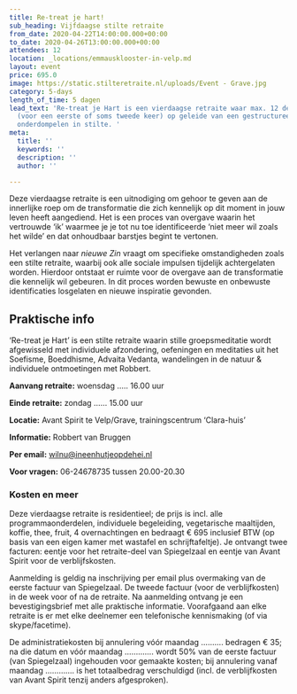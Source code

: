```yaml
---
title: Re-treat je hart!
sub_heading: Vijfdaagse stilte retraite
from_date: 2020-04-22T14:00:00.000+00:00
to_date: 2020-04-26T13:00:00.000+00:00
attendees: 12
location: _locations/emmausklooster-in-velp.md
layout: event
price: 695.0
image: https://static.stilteretraite.nl/uploads/Event - Grave.jpg
category: 5-days
length_of_time: 5 dagen
lead_text: 'Re-treat je Hart is een vierdaagse retraite waar max. 12 deelnemers zich
  (voor een eerste of soms tweede keer) op geleide van een gestructureerd dagprogramma
  onderdompelen in stilte. '
meta:
  title: ''
  keywords: ''
  description: ''
  author: ''

---
```

Deze vierdaagse retraite is een uitnodiging om gehoor te geven aan de innerlijke roep om de transformatie die zich kennelijk op dit moment in jouw leven heeft aangediend. Het is een proces van overgave waarin het vertrouwde ‘ik’ waarmee je je tot nu toe identifi­ceerde ‘niet meer wil zoals het wilde’ en dat onhoudbaar barstjes begint te vertonen.

Het verlangen naar _nieuwe Zin_ vraagt om specifieke omstandigheden zoals een stilte retraite, waarbij ook alle sociale impulsen tijdelijk achtergelaten worden. Hierdoor ontstaat er ruimte voor de overgave aan de transformatie die kennelijk wil gebeuren. In dit proces worden bewuste en onbewuste identificaties losgelaten en nieuwe inspiratie gevonden.

## Praktische info

‘Re-treat je Hart’ is een stilte retraite waarin stille groepsmeditatie wordt afgewisseld met individuele afzondering, oefeningen en meditaties uit het Soefisme, Boeddhisme, Advaita Vedanta, wandelingen in de natuur & individuele ontmoetingen met Robbert.

**Aanvang retraite:** woensdag ….. 16.00 uur

**Einde retraite:** zondag …… 15.00 uur

**Locatie:** Avant Spirit te Velp/Grave, trainingscentrum ‘Clara-huis’

**Informatie:** Robbert van Bruggen

**Per email:** wilnu@ineenhutjeopdehei.nl

**Voor vragen:** 06-24678735 tussen 20.00-20.30

### Kosten en meer

Deze vierdaagse retraite is residentieel; de prijs is incl. alle programmaonderdelen, individuele begeleiding, vegetarische maaltijden, koffie, thee, fruit, 4 overnachtingen en bedraagt € 695 inclusief BTW (op basis van een eigen kamer met wastafel en schrijftafeltje). Je ontvangt twee facturen: eentje voor het retraite-deel van Spiegelzaal en eentje van Avant Spirit voor de verblijfskosten.

Aanmelding is geldig na inschrijving per email plus overmaking van de eerste factuur van Spiegelzaal. De tweede factuur (voor de verblijfkosten) in de week voor of na de retraite. Na aanmelding ontvang je een bevestigingsbrief met alle praktische informatie. Voorafgaand aan elke retraite is er met elke deelnemer een telefonische kennismaking (of via skype/facetime).

De administratiekosten bij annulering vóór maandag ………. bedragen € 35; na die datum en vóór maandag …………. wordt 50% van de eerste factuur (van Spiegelzaal) ingehouden voor gemaakte kosten; bij annulering vanaf maandag …………. is het totaalbedrag verschuldigd (incl. de verblijfkosten van Avant Spirit tenzij anders afgesproken).